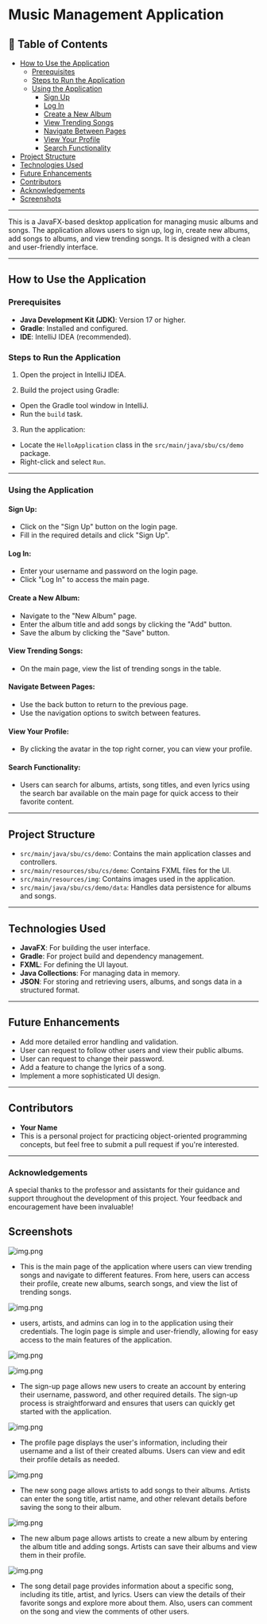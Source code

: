 # Music Management Application

## 📌 Table of Contents
- [How to Use the Application](#how-to-use-the-application)
  - [Prerequisites](#prerequisites)
  - [Steps to Run the Application](#steps-to-run-the-application)
  - [Using the Application](#using-the-application)
    - [Sign Up](#sign-up)
    - [Log In](#log-in)
    - [Create a New Album](#create-a-new-album)
    - [View Trending Songs](#view-trending-songs)
    - [Navigate Between Pages](#navigate-between-pages)
    - [View Your Profile](#view-your-profile)
    - [Search Functionality](#search-functionality)
- [Project Structure](#project-structure)
- [Technologies Used](#technologies-used)
- [Future Enhancements](#future-enhancements)
- [Contributors](#contributors)
- [Acknowledgements](#acknowledgements)
- [Screenshots](#screenshots)

---

This is a JavaFX-based desktop application for managing music albums and songs. The application allows users to sign up, log in, create new albums, add songs to albums, and view trending songs. It is designed with a clean and user-friendly interface.

---


## How to Use the Application

### Prerequisites
- **Java Development Kit (JDK)**: Version 17 or higher.
- **Gradle**: Installed and configured.
- **IDE**: IntelliJ IDEA (recommended).

### Steps to Run the Application

1. Open the project in IntelliJ IDEA.

2. Build the project using Gradle:
  - Open the Gradle tool window in IntelliJ.
  - Run the `build` task.

3. Run the application:
  - Locate the `HelloApplication` class in the `src/main/java/sbu/cs/demo` package.
  - Right-click and select `Run`.

---

### Using the Application

#### Sign Up:
- Click on the "Sign Up" button on the login page.
- Fill in the required details and click "Sign Up".

#### Log In:
- Enter your username and password on the login page.
- Click "Log In" to access the main page.

#### Create a New Album:
- Navigate to the "New Album" page.
- Enter the album title and add songs by clicking the "Add" button.
- Save the album by clicking the "Save" button.

#### View Trending Songs:
- On the main page, view the list of trending songs in the table.

#### Navigate Between Pages:
- Use the back button to return to the previous page.
- Use the navigation options to switch between features.

#### View Your Profile:
- By clicking the avatar in the top right corner, you can view your profile.

#### Search Functionality:
- Users can search for albums, artists, song titles, and even lyrics using the search bar available on the main page for quick access to their favorite content.

---

## Project Structure

- `src/main/java/sbu/cs/demo`: Contains the main application classes and controllers.
- `src/main/resources/sbu/cs/demo`: Contains FXML files for the UI.
- `src/main/resources/img`: Contains images used in the application.
- `src/main/java/sbu/cs/demo/data`: Handles data persistence for albums and songs.

---

## Technologies Used

- **JavaFX**: For building the user interface.
- **Gradle**: For project build and dependency management.
- **FXML**: For defining the UI layout.
- **Java Collections**: For managing data in memory.
- **JSON**: For storing and retrieving users, albums, and songs data in a structured format.

---

## Future Enhancements

- Add more detailed error handling and validation.
- User can request to follow other users and view their public albums.
- User can request to change their password.
- Add a feature to change the lyrics of a song.
- Implement a more sophisticated UI design.

---

## Contributors

- **Your Name** 
- This is a personal project for practicing object-oriented programming concepts, but feel free to submit a pull request if you're interested.
---

### Acknowledgements

A special thanks to the professor and assistants for their guidance and support throughout the development of this project. Your feedback and encouragement have been invaluable!

## Screenshots

![img.png](img/mainPage.png)

- This is the main page of the application where users can view trending songs and navigate to different features. From here, users can access their profile, create new albums, search songs, and view the list of trending songs.

![img.png](img/login.png)

- users, artists, and admins can log in to the application using their credentials. The login page is simple and user-friendly, allowing for easy access to the main features of the application.

![img.png](img/signUp1.png)

![img.png](img/signUp2.png)

- The sign-up page allows new users to create an account by entering their username, password, and other required details. The sign-up process is straightforward and ensures that users can quickly get started with the application.

![img.png](img/profile.png)

- The profile page displays the user's information, including their username and a list of their created albums. Users can view and edit their profile details as needed.

![img.png](img/newSong.png)

- The new song page allows artists to add songs to their albums. Artists can enter the song title, artist name, and other relevant details before saving the song to their album.

![img.png](img/newAlbum.png)

- The new album page allows artists to create a new album by entering the album title and adding songs. Artists can save their albums and view them in their profile.

![img.png](img/songDetail.png)

- The song detail page provides information about a specific song, including its title, artist, and lyrics. Users can view the details of their favorite songs and explore more about them. Also, users can comment on the song and view the comments of other users.

```